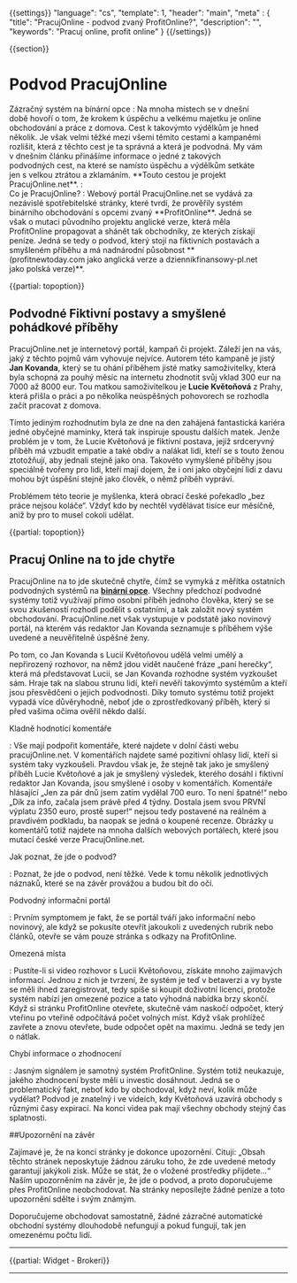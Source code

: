 {{settings}}
  "language": "cs",
  "template": 1,
  "header": "main",
  "meta" : {
    "title": "PracujOnline - podvod zvaný ProfitOnline?",
    "description": "",
    "keywords": "Pracuj online, profit online"
  }
{{/settings}}

<div class="row">
<div class="col-md-9" role="main" markdown="1">

{{section}}
# Podvod PracujOnline

<div class="row" style="width:92%">
  <div class="col-md-6" markdown="1">
Zázračný systém na bínární opce
:    
Na mnoha místech se v dnešní době hovoří o tom, že krokem k úspěchu a velkému majetku je online obchodování a práce z domova. Cest k takovýmto výdělkům je hned několik. Je však velmi těžké mezi všemi těmito cestami a kampaněmi rozlišit, která z těchto cest je ta správná a která je podvodná. My vám v dnešním článku přinášíme informace o jedné z takových podvodných cest, na které se namísto úspěchu a výdělkům setkáte jen s velkou ztrátou a zklamáním. **Touto cestou je projekt PracujOnline.net**.
:   
 </div>
  <div class="col-md-6" markdown="1">
Co je PracujOnline?
:     
Webový portál PracujOnline.net se vydává za nezávislé spotřebitelské stránky, které tvrdí, že prověřily systém binárního obchodování s opcemi zvaný **ProfitOnline**. Jedná se však o mutaci původního projektu anglické verze, která měla ProfitOnline propagovat a shánět tak obchodníky, ze kterých získají peníze. Jedná se tedy o podvod, který stojí na fiktivních postavách a smyšleném příběhu a má nadnárodní působnost **(profitnewtoday.com jako anglická verze a dziennikfinansowy-pl.net jako polská verze)**.



</div>
</div>

{{partial: topoption}}
## Podvodné Fiktivní postavy a smyšlené pohádkové příběhy

PracujOnline.net je internetový portál, kampaň či projekt. Záleží jen na vás, jaký z těchto pojmů vám vyhovuje nejvíce. Autorem této kampaně je jistý **Jan Kovanda**, který se tu ohání příběhem jisté matky samoživitelky, která byla schopná za pouhý měsíc na internetu zhodnotit svůj vklad 300 eur na 7000 až 8000 eur. Tou matkou samoživitelkou je **Lucie Květoňová** z Prahy, která přišla o práci a po několika neúspěšných pohovorech se rozhodla začít pracovat z domova. 

Tímto jediným rozhodnutím byla ze dne na den zahájená fantastická kariéra jedné obyčejné maminky, která tak inspiruje spoustu dalších matek. Jenže problém je v tom, že Lucie Květoňová je fiktivní postava, jejíž srdceryvný příběh má vzbudit empatie a také obdiv a nalákat lidi, kteří se s touto ženou ztotožňují, aby jednali stejně jako ona. Takovéto vymyšlené příběhy jsou speciálně tvořeny pro lidi, kteří mají dojem, že i oni jako obyčejní lidi z davu mohou být úspěšní stejně jako člověk, o němž příběh vypráví.

Problémem této teorie je myšlenka, která obrací české pořekadlo „bez práce nejsou koláče“. Vždyť kdo by nechtěl vydělávat tisíce eur měsíčně, aniž by pro to musel cokoli udělat.

{{partial: topoption}}


## Pracuj Online na to jde chytře
PracujOnline na to jde skutečně chytře, čímž se vymyká z měřítka ostatních podvodných systémů na [**binární opce**](http://www.forexsrovnavac.cz/binarni-opce "Binární opce"). Všechny předchozí podvodné systémy totiž využívají přímo osobní příběh jednoho člověka, který se se svou zkušeností rozhodl podělit s ostatními, a tak založit nový systém obchodování. PracujOnline.net však vystupuje v podstatě jako novinový portál, na kterém vás redaktor Jan Kovanda seznamuje s příběhem výše uvedené a neuvěřitelně úspěšné ženy.

Po tom, co Jan Kovanda s Lucií Květoňovou udělá velmi umělý a nepřirozený rozhovor, na němž jdou vidět naučené fráze „paní herečky“, která má představovat Lucii, se Jan Kovanda rozhodne systém vyzkoušet sám. Hraje tak na slabou strunu lidí, kteří nevěří takovýmto systémům a kteří jsou přesvědčeni o jejich podvodnosti. Díky tomuto systému totiž projekt vypadá více důvěryhodně, neboť jde o zprostředkovaný příběh, který si před vašima očima ověřil někdo další.

Kladně hodnotící komentáře

:   Vše mají podpořit komentáře, které najdete v dolní části webu pracujOnline.net. V komentářích najdete samé pozitivní ohlasy lidí, kteří si systém taky vyzkoušeli. Pravdou však je, že stejně tak jako je smyšlený příběh Lucie Květoňové a jak je smyšlený výsledek, kterého dosáhl i fiktivní redaktor Jan Kovanda, jsou smyšlené i osoby v komentářích. 
Komentáře hlásající „Jen za pár dnů jsem zatím vydělal 700 euro. To není špatné!“ nebo „Dík za info, začala jsem právě před 4 týdny. Dostala jsem svou PRVNÍ výplatu 2350 euro, prostě super!“ nejsou tedy postavené na reálném a pravdivém podkladu, ba naopak se jedná o koupené recenze. Obrázky u komentářů totiž najdete na mnoha dalších webových portálech, které jsou mutací české verze PracujOnline.net.

Jak poznat, že jde o podvod?

:    Poznat, že jde o podvod, není těžké. Vede k tomu několik jednotlivých náznaků, které se na závěr provážou a budou bít do očí.

Podvodný informační portál

:    Prvním symptomem je fakt, že se portál tváří jako informační nebo novinový, ale když se pokusíte otevřít jakoukoli z uvedených rubrik nebo článků, otevře se vám pouze stránka s odkazy na ProfitOnline.

Omezená místa

:    Pustíte-li si video rozhovor s Lucii Květoňovou, získáte mnoho zajímavých informací. Jednou z nich je tvrzení, že systém je teď v betaverzi a vy byste se měli ihned zaregistrovat, tedy spíše si koupit doživotní licenci, protože systém nabízí jen omezené pozice a tato výhodná nabídka brzy skončí. Když si stránku ProfitOnline otevřete, skutečně vám naskočí odpočet, který vteřinu po vteřině odpočítává počet volných míst. Když však prohlížeč zavřete a znovu otevřete, bude odpočet opět na maximu. Jedná se tedy jen o nátlak.

Chybí informace o zhodnocení

:    Jasným signálem je samotný systém ProfitOnline. Systém totiž neukazuje, jakého zhodnocení byste měli u investic dosáhnout. Jedná se o problematický fakt, neboť kdo by obchodoval, když neví, kolik může vydělat? Podvod je znatelný i ve videích, kdy Květoňová uzavírá obchody s různými časy expirací. Na konci videa pak mají všechny obchody stejný čas splatnosti.

##Upozornění na závěr

Zajímavé je, že na konci stránky je dokonce upozornění. Cituji: „Obsah těchto stránek neposkytuje žádnou záruku toho, že zde uvedené metody garantují jakýkoli zisk. Může se stát, že o vložené prostředky přijdete…“
Naším upozorněním na závěr je, že jde o podvod, a proto doporučujeme přes ProfitOnline neobchodovat. Na stránky neposílejte žádné peníze a toto upozornění sdělte i svým známým.


Doporučujeme obchodovat samostatně, žádné zázračné automatické obchodní systémy dlouhodobě nefungují a pokud fungují, tak jen omezenému počtu lidí.


</div>
<div class="col-md-3" markdown="10">

- - -

{{partial: Widget - Brokeri}}

<hr />

</div>
</div>
</div>